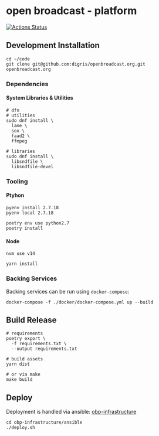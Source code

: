 # open broadcast - platform

[![Actions Status](https://github.com/digris/openbroadcast.org/workflows/CD/badge.svg)](https://github.com/digris/openbroadcast.org/actions)


## Development Installation

```shell
cd ~/code
git clone git@github.com:digris/openbroadcast.org.git openbroadcast.org
```

### Dependencies

#### System Libraries & Utilities

```shell
# dfn
# utilities
sudo dnf install \
  lame \
  sox \
  faad2 \
  ffmpeg

# libraries
sudo dnf install \
  libsndfile \
  libsndfile-devel
```


### Tooling

#### Ptyhon

```shell
pyenv install 2.7.18
pyenv local 2.7.18

poetry env use python2.7
poetry install
```


#### Node

```shell
nvm use v14

yarn install
```


### Backing Services

Backing services can be run using `docker-compose`:

```shell
docker-compose -f ./docker/docker-compose.yml up --build
```


## Build Release

```shell
# requirements
poetry export \
  -f requirements.txt \
  --output requirements.txt

# build assets
yarn dist
```

```shell
# or via make
make build
```


## Deploy

Deployment is handled via ansible: [obp-infrastructure](https://github.com/digris/obp-infrastructure)

```shell
cd obp-infrastructure/ansible
./deploy.sh
```

